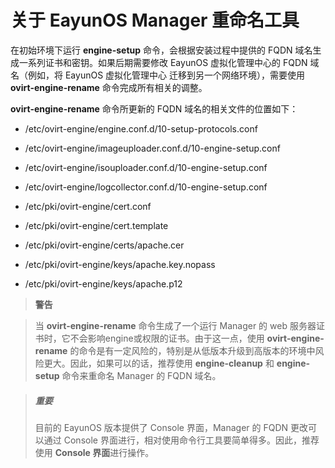 # 关于 EayunOS Manager 重命名工具

在初始环境下运行 **engine-setup** 命令，会根据安装过程中提供的 FQDN 域名生成一系列证书和密钥。如果后期需要修改 EayunOS 虚拟化管理中心的 FQDN 域名（例如，将 EayunOS 虚拟化管理中心 迁移到另一个网络环境），需要使用 **ovirt-engine-rename** 命令完成所有相关的调整。

**ovirt-engine-rename** 命令所更新的 FQDN 域名的相关文件的位置如下：

* /etc/ovirt-engine/engine.conf.d/10-setup-protocols.conf

* /etc/ovirt-engine/imageuploader.conf.d/10-engine-setup.conf

* /etc/ovirt-engine/isouploader.conf.d/10-engine-setup.conf

* /etc/ovirt-engine/logcollector.conf.d/10-engine-setup.conf

* /etc/pki/ovirt-engine/cert.conf

* /etc/pki/ovirt-engine/cert.template

* /etc/pki/ovirt-engine/certs/apache.cer

* /etc/pki/ovirt-engine/keys/apache.key.nopass

* /etc/pki/ovirt-engine/keys/apache.p12

> **警告**

> 当 **ovirt-engine-rename** 命令生成了一个运行 Manager 的 web 服务器证书时，它不会影响engine或权限的证书。由于这一点，使用 **ovirt-engine-rename** 的命令是有一定风险的，特别是从低版本升级到高版本的环境中风险更大。因此，如果可以的话，推荐使用 **engine-cleanup** 和 **engine-setup** 命令来重命名 Manager 的 FQDN 域名。

> ##### 重要
> 目前的 EayunOS 版本提供了 Console 界面，Manager 的 FQDN 更改可以通过 Console 界面进行，相对使用命令行工具要简单得多。因此，推荐使用 **Console 界面**进行操作。
